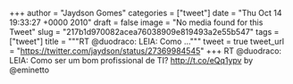 
+++
author = "Jaydson Gomes"
categories = ["tweet"]
date = "Thu Oct 14 19:33:27 +0000 2010"
draft = false
image = "No media found for this Tweet"
slug = "217b1d970082acea76038909e819493a2e55b547"
tags = ["tweet"]
title = """RT @duodraco: LEIA: Como ..."""
tweet = true
tweet_url = "https://twitter.com/jaydson/status/27369984545"
+++
RT @duodraco: LEIA: Como ser um bom profissional de TI? http://t.co/eQq1ypv by @eminetto
